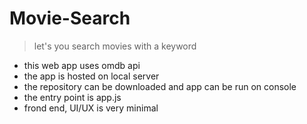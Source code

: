 # Movie-Search
> let's you search movies with a keyword

- this web app uses omdb api
- the app is hosted on local server
- the repository can be downloaded and app can be run on console
- the entry point is app.js
- frond end, UI/UX is very minimal
